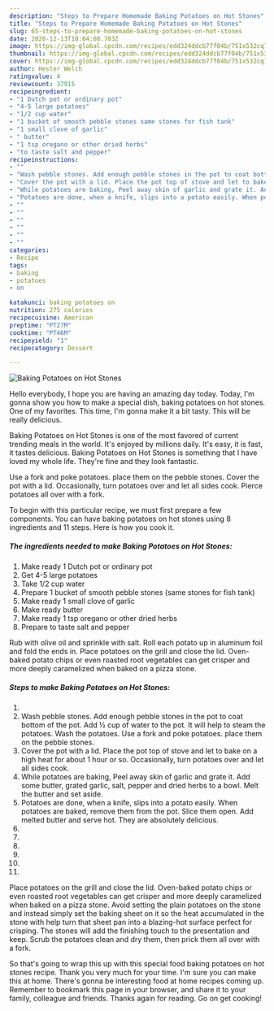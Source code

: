 ```yaml
---
description: "Steps to Prepare Homemade Baking Potatoes on Hot Stones"
title: "Steps to Prepare Homemade Baking Potatoes on Hot Stones"
slug: 65-steps-to-prepare-homemade-baking-potatoes-on-hot-stones
date: 2020-12-13T18:04:08.703Z
image: https://img-global.cpcdn.com/recipes/edd324ddcb77f04b/751x532cq70/baking-potatoes-on-hot-stones-recipe-main-photo.jpg
thumbnail: https://img-global.cpcdn.com/recipes/edd324ddcb77f04b/751x532cq70/baking-potatoes-on-hot-stones-recipe-main-photo.jpg
cover: https://img-global.cpcdn.com/recipes/edd324ddcb77f04b/751x532cq70/baking-potatoes-on-hot-stones-recipe-main-photo.jpg
author: Hester Welch
ratingvalue: 4
reviewcount: 37915
recipeingredient:
- "1 Dutch pot or ordinary pot"
- "4-5 large potatoes"
- "1/2 cup water"
- "1 bucket of smooth pebble stones same stones for fish tank"
- "1 small clove of garlic"
- " butter"
- "1 tsp oregano or other dried herbs"
- "to taste salt and pepper"
recipeinstructions:
- ""
- "Wash pebble stones. Add enough pebble stones in the pot to coat bottom of the pot. Add ½ cup of water to the pot. It will help to steam the potatoes. Wash the potatoes. Use a fork and poke potatoes. place them on the pebble stones."
- "Cover the pot with a lid. Place the pot top of stove and let to bake on a high heat for about 1 hour or so. Occasionally, turn potatoes over and let all sides cook."
- "While potatoes are baking, Peel away skin of garlic and grate it. Add some butter, grated garlic, salt, pepper and dried herbs to a bowl. Melt the butter and set aside."
- "Potatoes are done, when a knife, slips into a potato easily. When potatoes are baked, remove them from the pot. Slice them open. Add melted butter and serve hot. They are absolutely delicious."
- ""
- ""
- ""
- ""
- ""
- ""
categories:
- Recipe
tags:
- baking
- potatoes
- on

katakunci: baking potatoes on 
nutrition: 275 calories
recipecuisine: American
preptime: "PT27M"
cooktime: "PT46M"
recipeyield: "1"
recipecategory: Dessert

---
```



![Baking Potatoes on Hot Stones](https://img-global.cpcdn.com/recipes/edd324ddcb77f04b/751x532cq70/baking-potatoes-on-hot-stones-recipe-main-photo.jpg)

Hello everybody, I hope you are having an amazing day today. Today, I'm gonna show you how to make a special dish, baking potatoes on hot stones. One of my favorites. This time, I'm gonna make it a bit tasty. This will be really delicious.

Baking Potatoes on Hot Stones is one of the most favored of current trending meals in the world. It's enjoyed by millions daily. It's easy, it is fast, it tastes delicious. Baking Potatoes on Hot Stones is something that I have loved my whole life. They're fine and they look fantastic.

Use a fork and poke potatoes. place them on the pebble stones. Cover the pot with a lid. Occasionally, turn potatoes over and let all sides cook. Pierce potatoes all over with a fork.


To begin with this particular recipe, we must first prepare a few components. You can have baking potatoes on hot stones using 8 ingredients and 11 steps. Here is how you cook it.

<!--inarticleads1-->

##### The ingredients needed to make Baking Potatoes on Hot Stones:

1. Make ready 1 Dutch pot or ordinary pot
1. Get 4-5 large potatoes
1. Take 1/2 cup water
1. Prepare 1 bucket of smooth pebble stones (same stones for fish tank)
1. Make ready 1 small clove of garlic
1. Make ready  butter
1. Make ready 1 tsp oregano or other dried herbs
1. Prepare to taste salt and pepper


Rub with olive oil and sprinkle with salt. Roll each potato up in aluminum foil and fold the ends in. Place potatoes on the grill and close the lid. Oven-baked potato chips or even roasted root vegetables can get crisper and more deeply caramelized when baked on a pizza stone. 

<!--inarticleads2-->

##### Steps to make Baking Potatoes on Hot Stones:

1. 
1. Wash pebble stones. Add enough pebble stones in the pot to coat bottom of the pot. Add ½ cup of water to the pot. It will help to steam the potatoes. Wash the potatoes. Use a fork and poke potatoes. place them on the pebble stones.
1. Cover the pot with a lid. Place the pot top of stove and let to bake on a high heat for about 1 hour or so. Occasionally, turn potatoes over and let all sides cook.
1. While potatoes are baking, Peel away skin of garlic and grate it. Add some butter, grated garlic, salt, pepper and dried herbs to a bowl. Melt the butter and set aside.
1. Potatoes are done, when a knife, slips into a potato easily. When potatoes are baked, remove them from the pot. Slice them open. Add melted butter and serve hot. They are absolutely delicious.
1. 
1. 
1. 
1. 
1. 
1. 


Place potatoes on the grill and close the lid. Oven-baked potato chips or even roasted root vegetables can get crisper and more deeply caramelized when baked on a pizza stone. Avoid setting the plain potatoes on the stone and instead simply set the baking sheet on it so the heat accumulated in the stone with help turn that sheet pan into a blazing-hot surface perfect for crisping. The stones will add the finishing touch to the presentation and keep. Scrub the potatoes clean and dry them, then prick them all over with a fork. 

So that's going to wrap this up with this special food baking potatoes on hot stones recipe. Thank you very much for your time. I'm sure you can make this at home. There's gonna be interesting food at home recipes coming up. Remember to bookmark this page in your browser, and share it to your family, colleague and friends. Thanks again for reading. Go on get cooking!
